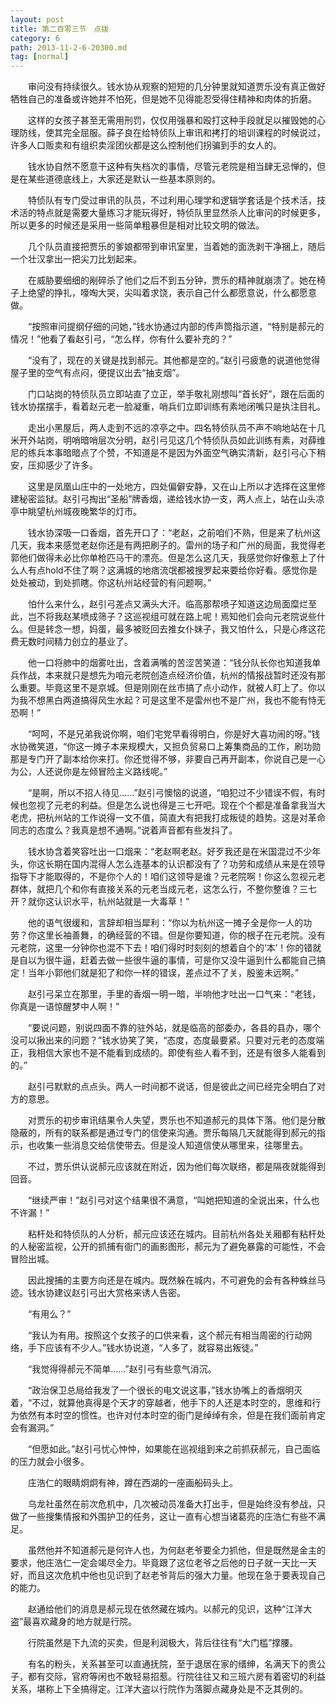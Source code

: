 ```yaml
---
layout: post
title: 第二百零三节　点拨
category: 6
path: 2013-11-2-6-20300.md
tag: [normal]
---
```


　　审问没有持续很久。钱水协从观察的短短的几分钟里就知道贾乐没有真正做好牺牲自己的准备或许她并不怕死，但是她不见得能忍受得住精神和肉体的折磨。

　　这样的女孩子甚至无需用刑罚，仅仅用强暴和殴打这种手段就足以摧毁她的心理防线，使其完全屈服。薛子良在给特侦队上审讯和拷打的培训课程的时候说过，许多人口贩卖和有组织卖淫团伙都是这么控制他们拐骗到手的女人的。

　　钱水协自然不愿意干这种有失档次的事情，尽管元老院是相当肆无忌惮的，但是在某些道德底线上，大家还是默认一些基本原则的。

　　特侦队有专门受过审讯的队员，不过利用心理学和逻辑学套话是个技术活，技术活的特点就是需要大量练习才能玩得好，特侦队里显然杀人比审问的时候更多，所以更多的时候还是采用一些简单粗暴但是相对比较文明的做法。

　　几个队员直接把贾乐的爹娘都带到审讯室里，当着她的面洗剥干净捆上，随后一个壮汉拿出一把尖刀比划起来。

　　在威胁要细细的剐碎杀了他们之后不到五分钟，贾乐的精神就崩溃了。她在椅子上绝望的挣扎，嚎啕大哭，尖叫着求饶，表示自己什么都愿意说，什么都愿意做。

　　“按照审问提纲仔细的问她，”钱水协通过内部的传声筒指示道，“特别是郝元的情况！”他看了看赵引弓，“怎么样，你有什么要补充的？”

　　“没有了，现在的关键是找到郝元。其他都是空的。”赵引弓疲惫的说道他觉得屋子里的空气有点闷，便提议出去“抽支烟”。

　　门口站岗的特侦队员立即站直了立正，举手敬礼刚想叫“首长好”，跟在后面的钱水协摆摆手，看着赵元老一脸凝重，哨兵们立即训练有素地闭嘴只是执注目礼。

　　走出小黑屋后，两人走到不远的凉亭之中。四名特侦队员不声不响地站在十几米开外站岗，明哨暗哨层次分明，赵引弓见这几个特侦队员如此训练有素，对薛维尼的练兵本事暗暗点了个赞，不知道是不是因为外面空气确实清新，赵引弓心下稍安，压抑感少了许多。

　　这里是凤凰山庄中的一处地方，四处偏僻安静，又在山上所以才选择在这里修建秘密监狱。赵引弓掏出“圣船”牌香烟，递给钱水协一支，两人点上，站在山头凉亭中眺望杭州城夜晚繁华的灯市。

　　钱水协深吸一口香烟，首先开口了：“老赵，之前咱们不熟，但是来了杭州这几天，我本来感觉老赵你还是有两把刷子的。雷州的场子和广州的局面，我觉得老郭他们做得未必比你单枪匹马干的漂亮。但是怎么这几天，我感觉你好像惹上了什么人有点hold不住了啊？这满城的地痞流氓都被搜罗起来要给你好看。感觉你是处处被动，到处抓瞎。你这杭州站经营的有问题啊。”

　　怕什么来什么，赵引弓差点又满头大汗。临高那帮喷子知道这边局面糜烂至此，岂不将我赵某喷成筛子？这巡视组可就在路上呢！焉知他们会向元老院说些什么。但是转念一想，妈蛋，最多被贬回去推女仆妹子，我又怕什么，只是心疼这花费无数时间精力创立的基业了。

　　他一口将肺中的烟雾吐出，含着满嘴的苦涩苦笑道：“钱分队长你也知道我单兵作战，本来就只是想先为咱元老院创造点经济价值，杭州的情报战暂时还没有那么重要。毕竟这里不是京城。但是刚刚在丝市搞了点小动作，就被人盯上了。你以为我不想黑白两道搞得风生水起？可是这里不是雷州也不是广州，我也不能有恃无恐啊！”

　　“呵呵，不是兄弟我说你啊，咱们宅党早看得明白，你是好大喜功闹的呀。”钱水协微笑道，“你这一摊子本来规模大，又担负贸易口上筹集商品的工作，刷功勋那是专门开了副本给你来打。你还觉得不够，非要自己再开副本，你说自己是一心为公，人还说你是左倾冒险主义路线呢。”

　　“是啊，所以不招人待见……”赵引弓懊恼的说道，“咱犯过不少错误不假，有时候也忽视了元老的利益。但是怎么说也得是三七开吧。现在个个都是准备拿我当大老虎，把杭州站的工作说得一文不值，简直大有把我打成叛徒的趋势。这是对革命同志的态度么？我真是想不通啊。”说着声音都有些发抖了。

　　钱水协含着笑容吐出一口烟来：“老赵啊老赵。好歹我还是在米国混过不少年头，你这长期在国内混得人怎么连基本的认识都没有了？功劳和成绩从来是在领导指导下才能取得的，不是你个人的！咱们这领导是谁？元老院啊！你这么忽视元老群体，就把几个和你有直接关系的元老当成元老，这怎么行，不整你整谁？三七开？就你这认识水平，杭州站就是一大毒草！”

　　他的语气很缓和，言辞却相当犀利：“你以为杭州这一摊子全是你一人的功劳？你这里长袖善舞，的确经营的不错。但是你要知道，你的根子在元老院。没有元老院，这里一分钟你也混不下去！咱们得时时刻刻的想着自个的‘本’！你的错就是自以为很牛逼，赶着去做一些很牛逼的事情，可是你又没牛逼到什么都能自己搞定！当年小郭他们就是犯了和你一样的错误，差点过不了关，殷鉴未远啊。”

　　赵引弓呆立在那里，手里的香烟一明一暗，半响他才吐出一口气来：“老钱，你真是一语惊醒梦中人啊！”

　　“要说问题，别说四面不靠的驻外站，就是临高的部委办，各县的县办，哪个没可以揪出来的问题？”钱水协笑了笑，“态度，态度最要紧。只要对元老的态度端正，我相信大家也不是不能看到成绩的。即使有些人看不到，还是有很多人能看到的。”

　　赵引弓默默的点点头。两人一时间都不说话，但是彼此之间已经完全明白了对方的意思。

　　对贾乐的初步审讯结果令人失望，贾乐也不知道郝元的具体下落。他们是分散隐蔽的，所有的联系都是通过专门的信使来沟通。贾乐每隔几天就能得到郝元的指示，也收集一些消息交给信使带去。但是没人知道信使从哪里来，往哪里去。

　　不过，贾乐供认说郝元应该就在附近，因为他们每次联络，都是隔夜就能得到回音。

　　“继续严审！”赵引弓对这个结果很不满意，“叫她把知道的全说出来，什么也不许漏！”

　　粘杆处和特侦队的人分析，郝元应该还在城内。目前杭州各处关厢都有粘杆处的人秘密监视，公开的抓捕有衙门的画影图形，郝元为了避免暴露的可能性，不会冒险出城。

　　因此搜捕的主要方向还是在城内。既然躲在城内，不可避免的会有各种蛛丝马迹。钱水协建议赵引弓出大赏格来诱人告密。

　　“有用么？”

　　“我认为有用。按照这个女孩子的口供来看，这个郝元有相当周密的行动网络，手下应该有不少人。”钱水协说道，“人多了，就容易出叛徒。”

　　“我觉得得郝元不简单……”赵引弓有些意气消沉。

　　“政治保卫总局给我发了一个很长的电文说这事，”钱水协嘴上的香烟明灭着，“不过，就算他真得是个天才的穿越者，他手下的人还是本时空的，思维和行为依然有本时空的惯性。也许对付本时空的衙门是绰绰有余，但是在我们面前肯定会有漏洞。”

　　“但愿如此。”赵引弓忧心忡忡，如果能在巡视组到来之前抓获郝元，自己面临的压力就会小很多。

　　庄浩仁的眼睛炯炯有神，蹲在西湖的一座画船码头上。

　　乌龙社虽然在前次危机中，几次被动员准备大打出手，但是始终没有参战，只做了一些搜集情报和外围护卫的任务，这让一直有心想当诸葛亮的庄浩仁有些不满足。

　　虽然他并不知道郝元是何许人也，为何赵老爷要全力抓他，但是既然是金主的要求，他庄浩仁一定会竭尽全力。毕竟跟了这位老爷之后他的日子就一天比一天好，而且这次危机中他也见识到了赵老爷背后的强大力量。他现在急于要表现自己的能力。

　　赵通给他们的消息是郝元现在依然藏在城内。以郝元的见识，这种“江洋大盗”最喜欢藏身的地方就是行院。

　　行院虽然是下九流的买卖，但是利润极大，背后往往有“大门槛”撑腰。

　　有名的粉头，关系甚至可以直通抚院，至于退居在家的缙绅，名满天下的贵公子，都有交际，官府等闲也不敢轻易招惹。行院往往又和三班六房有着密切的利益关系，堪称上下全搞得定。江洋大盗以行院作为落脚点藏身处是不乏其例的。
